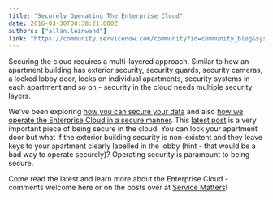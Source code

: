 ```yaml
---
title: "Securely Operating The Enterprise Cloud"
date: 2016-03-30T00:38:21.000Z
authors: ["allan.leinwand"]
link: "https://community.servicenow.com/community?id=community_blog&sys_id=403eaa6ddbd0dbc01dcaf3231f96198a"
---
```

<p>Securing the cloud requires a multi-layered approach. Similar to how an apartment building has exterior security, security guards, security cameras, a locked lobby door, locks on individual apartments, security systems in each apartment and so on - security in the cloud needs multiple security layers. </p><p></p><p>We've been exploring <a title="ervicematters.servicenow.com/platform-security-on-the-enterprise-cloud/" href="https://servicematters.servicenow.com/platform-security-on-the-enterprise-cloud/">how you can secure your data</a> and also <a title="ervicematters.servicenow.com/securely-operating-the-enterprise-cloud/" href="https://servicematters.servicenow.com/securely-operating-the-enterprise-cloud/">how we operate the Enterprise Cloud in a secure manner</a>. This <a title="ervicematters.servicenow.com/securely-operating-the-enterprise-cloud/" href="https://servicematters.servicenow.com/securely-operating-the-enterprise-cloud/">latest post</a> is a very important piece of being secure in the cloud. You can lock your apartment door but what if the exterior building security is non-existent and they leave keys to your apartment clearly labelled in the lobby (hint - that would be a bad way to operate securely)? Operating security is paramount to being secure.</p><p></p><p>Come read the latest and learn more about the Enterprise Cloud - comments welcome here or on the posts over at <a title="rvicematters.servicenow.com/" href="http://servicematters.servicenow.com/">Service Matters</a>!</p>